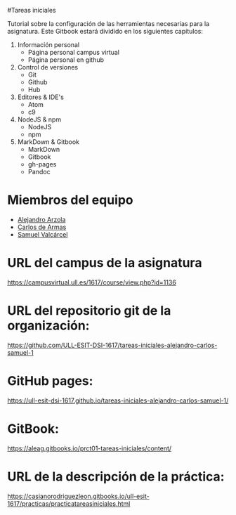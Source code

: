#Tareas iniciales

Tutorial sobre la configuración de las herramientas necesarias para la asignatura. Este Gitbook estará dividido en los siguientes capítulos:

1. Información personal
    * Página personal campus virtual
    * Página personal en github
2. Control de versiones
    * Git
    * Github
    * Hub
3. Editores & IDE's
    * Atom
    * c9
4. NodeJS & npm
    * NodeJS
    * npm
5. MarkDown & Gitbook
    * MarkDown
    * Gitbook
    * gh-pages
    * Pandoc

# Miembros del equipo

* [Alejandro Arzola](http://aleag.github.io)
* [Carlos de Armas](http://alu0100816167.github.io)
* [Samuel Valcárcel](http://cosaca.github.io)

# URL del campus de la asignatura

https://campusvirtual.ull.es/1617/course/view.php?id=1136

# URL del repositorio git de la organización:

https://github.com/ULL-ESIT-DSI-1617/tareas-iniciales-alejandro-carlos-samuel-1

# GitHub pages:

https://ull-esit-dsi-1617.github.io/tareas-iniciales-alejandro-carlos-samuel-1/

# GitBook:

https://aleag.gitbooks.io/prct01-tareas-iniciales/content/

# URL de la descripción de la práctica:

https://casianorodriguezleon.gitbooks.io/ull-esit-1617/practicas/practicatareasiniciales.html
